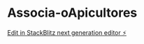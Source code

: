 # Associa-oApicultores

[Edit in StackBlitz next generation editor ⚡️](https://stackblitz.com/~/github.com/Rebecaa1227/Associa-oApicultores)